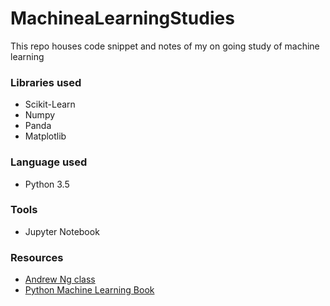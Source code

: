 # MachineaLearningStudies
This repo houses code snippet and notes of my on going study of machine learning

### Libraries used
- Scikit-Learn
- Numpy
- Panda
- Matplotlib

### Language used
- Python 3.5

### Tools
- Jupyter Notebook

### Resources
- [Andrew Ng class](https://www.coursera.org/learn/machine-learning)
- [Python Machine Learning Book](https://www.amazon.com/gp/product/1783555130/ref=pd_lpo_sbs_dp_ss_1?pf_rd_p=1944687722&pf_rd_s=lpo-top-stripe-1&pf_rd_t=201&pf_rd_i=1118961749&pf_rd_m=ATVPDKIKX0DER&pf_rd_r=W7KH9VKKN1RHQBG9XZM7)

